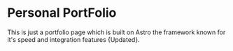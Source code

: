 # Personal PortFolio

This is just a portfolio page which is built on Astro the framework known for it's speed and integration features {Updated}.